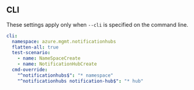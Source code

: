 ## CLI

These settings apply only when `--cli` is specified on the command line.

``` yaml $(cli)
cli:
  namespace: azure.mgmt.notificationhubs
  flatten-all: true
  test-scenario:
    - name: NameSpaceCreate
    - name: NotificationHubCreate
  cmd-override:
    "^notificationhubs$": "* namespace"
    "^notificationhubs notification-hub$": "* hub"
```
